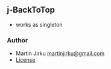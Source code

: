 ## j-BackToTop

- works as singleton

### Author

- Martin Jirku <martinjirku@gmail.com>
- [License](https://www.totaljs.com/licenses/)